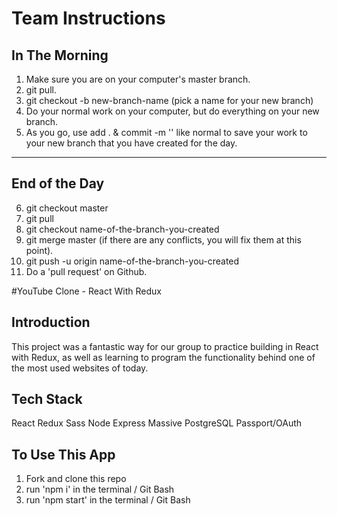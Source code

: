 # Team Instructions

## In The Morning

1. Make sure you are on your computer's master branch.
2. git pull.
3. git checkout -b new-branch-name (pick a name for your new branch)
4. Do your normal work on your computer, but do everything on your new branch.
5. As you go, use add . & commit -m '' like normal to save your work to your new branch that you have created for the day. 
_____________________________________________________________
## End of the Day

6. git checkout master
7. git pull
8. git checkout name-of-the-branch-you-created
9. git merge master (if there are any conflicts, you will fix them at this point).
10. git push -u origin name-of-the-branch-you-created
11. Do a 'pull request' on Github.


#YouTube Clone - React With Redux

## Introduction

This project was a fantastic way for our group to practice building in React with Redux, as well as learning to program the functionality behind one of the most used websites of today. 

## Tech Stack

React
Redux
Sass
Node
Express
Massive
PostgreSQL
Passport/OAuth

## To Use This App

1. Fork and clone this repo
2. run 'npm i' in the terminal / Git Bash
3. run 'npm start' in the terminal / Git Bash
